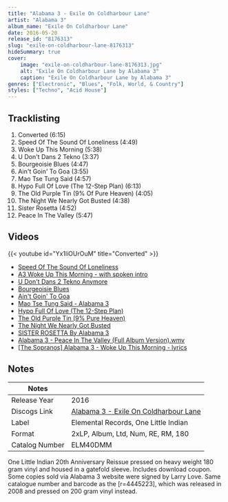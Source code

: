 ```yaml
---
title: "Alabama 3 - Exile On Coldharbour Lane"
artist: "Alabama 3"
album_name: "Exile On Coldharbour Lane"
date: 2016-05-20
release_id: "8176313"
slug: "exile-on-coldharbour-lane-8176313"
hideSummary: true
cover:
    image: "exile-on-coldharbour-lane-8176313.jpg"
    alt: "Exile On Coldharbour Lane by Alabama 3"
    caption: "Exile On Coldharbour Lane by Alabama 3"
genres: ["Electronic", "Blues", "Folk, World, & Country"]
styles: ["Techno", "Acid House"]
---
```


## Tracklisting
1. Converted (6:15)
2. Speed Of The Sound Of Loneliness (4:49)
3. Woke Up This Morning (5:38)
4. U Don't Dans 2 Tekno (3:37)
5. Bourgeoisie Blues (4:47)
6. Ain't Goin' To Goa (3:55)
7. Mao Tse Tung Said (4:57)
8. Hypo Full Of Love (The 12-Step Plan) (6:13)
9. The Old Purple Tin (9% Of Pure Heaven) (4:05)
10. The Night We Nearly Got Busted (4:38)
11. Sister Rosetta (4:52)
12. Peace In The Valley (5:47)

## Videos
{{< youtube id="Yx1liOUrOuM" title="Converted" >}}
- [Speed Of The Sound Of Loneliness](https://www.youtube.com/watch?v=kLfN4G3MFAY)
- [A3 Woke Up This Morning - with spoken intro](https://www.youtube.com/watch?v=ZbSxVNJqqP4)
- [U Don't Dans 2 Tekno Anymore](https://www.youtube.com/watch?v=c1_Qz7ILpH0)
- [Bourgeoisie Blues](https://www.youtube.com/watch?v=yRiyit9Cfo4)
- [Ain't Goin' To Goa](https://www.youtube.com/watch?v=4PxgcaP3Tdc)
- [Mao Tse Tung Said - Alabama 3](https://www.youtube.com/watch?v=MWBjwgxEawo)
- [Hypo Full Of Love (The 12-Step Plan)](https://www.youtube.com/watch?v=LDQGqHlHHGM)
- [The Old Purple Tin (9% Pure Heaven)](https://www.youtube.com/watch?v=TAVhe04F2vw)
- [The Night We Nearly Got Busted](https://www.youtube.com/watch?v=iKyiHSGWPc0)
- [SISTER ROSETTA By Alabama 3](https://www.youtube.com/watch?v=Qqh_685QJQ8)
- [Alabama 3 - Peace In The Valley (Full Album Version).wmv](https://www.youtube.com/watch?v=5l8CTAZCv7w)
- [[The Sopranos] Alabama 3 - Woke Up This Morning - lyrics](https://www.youtube.com/watch?v=nW3LikcBL68)


## Notes

| Notes          |             |
| ---------------| ----------- |
| Release Year   | 2016 |
| Discogs Link   | [Alabama 3 - Exile On Coldharbour Lane](https://www.discogs.com/release/8176313-Alabama-3-Exile-On-Coldharbour-Lane) |
| Label          | Elemental Records, One Little Indian |
| Format         | 2xLP, Album, Ltd, Num, RE, RM, 180 |
| Catalog Number | ELM40DMM |

One Little Indian 20th Anniversary Reissue pressed on heavy weight 180 gram vinyl and housed in a gatefold sleeve. Includes download coupon. Some copies sold via Alabama 3 website were signed by Larry Love. Same catalogue number and barcode as the [r=4445223], which was released in 2008 and pressed on 200 gram vinyl instead.

